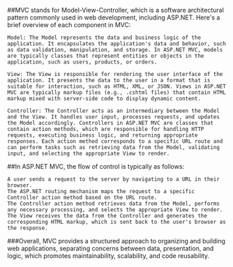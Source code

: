 ##MVC stands for Model-View-Controller, which is a software architectural pattern commonly used in web development, including ASP.NET. Here's a brief overview of each component in MVC:

    Model: The Model represents the data and business logic of the application. It encapsulates the application's data and behavior, such as data validation, manipulation, and storage. In ASP.NET MVC, models are typically classes that represent entities or objects in the application, such as users, products, or orders.

    View: The View is responsible for rendering the user interface of the application. It presents the data to the user in a format that is suitable for interaction, such as HTML, XML, or JSON. Views in ASP.NET MVC are typically markup files (e.g., .cshtml files) that contain HTML markup mixed with server-side code to display dynamic content.

    Controller: The Controller acts as an intermediary between the Model and the View. It handles user input, processes requests, and updates the Model accordingly. Controllers in ASP.NET MVC are classes that contain action methods, which are responsible for handling HTTP requests, executing business logic, and returning appropriate responses. Each action method corresponds to a specific URL route and can perform tasks such as retrieving data from the Model, validating input, and selecting the appropriate View to render.

##In ASP.NET MVC, the flow of control is typically as follows:

    A user sends a request to the server by navigating to a URL in their browser.
    The ASP.NET routing mechanism maps the request to a specific Controller action method based on the URL route.
    The Controller action method retrieves data from the Model, performs any necessary processing, and selects the appropriate View to render.
    The View receives the data from the Controller and generates the corresponding HTML markup, which is sent back to the user's browser as the response.

###Overall, MVC provides a structured approach to organizing and building web applications, separating concerns between data, presentation, and logic, which promotes maintainability, scalability, and code reusability.